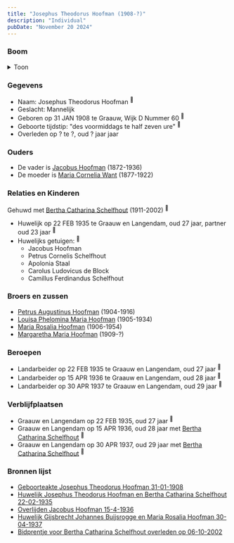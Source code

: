 ```yaml
---
title: "Josephus Theodorus Hoofman (1908-?)"
description: "Individual"
pubDate: "November 20 2024"
---
```


### Boom
<details><summary>Toon</summary>

![test](https://www.plantuml.com/plantuml/svg/ZPDTRzem58Rl_IkEsejj5vNo0OKYH4iGMSlM5grCqwxGIN8W5ewDR4U8LVptEH18fLKhDvPblxOVdyU-CnQrBGl1p8hBDMei8C5qjTIgbDb82QN1QfJ6JP6qBESPGSfrAkZGfs9jjr1GaP0sXo5ZIPEospMnDxkc0es1LmO0aT8PwLdEqvKaO_hz0haS321aEyO-mNH_b6675HSJJ5LI6hXNQb6Wl00qyE1vNYS0k1o7SJkEtBQl2quYsq6_bs2odIVAMa6z0NJXPJm5l-lINpLYkNcJDAjIY3dAR9vgPKoY78rRuhTXEFq1_aruVLopEy8yekO88wKb2TVvXT8UWGA_vO3YQ1oEm_y0FJpDAfmEVFvoDb479Z-V750Gm7qfZ6ru-hqDPHcNo_rL7uU_NSeBzqZneKQNWYzpkoKXrCPXxLXTkwkhEi5gzcOWFYNsKrrsKg4ChNFdOfQJofJ-rufBmyddntP27oR3wcPUz-nYtC9jzKvgf8YqpPqHTAtc4k4bpKaiSbKsOWB_736jkiY-NwC0IVYESaaom-9Zhcju7iqWSEV1Dw5KzGl-k12zBykfZCTHzSZQZQtMkxQgcXxbj5XzeMQ0tJb0zuF_0W00)
</details>

### Gegevens
- Naam: Josephus Theodorus Hoofman <sup><a href="../s00365/" style="text-decoration:none" title="Geboorteakte Josephus Theodorus Hoofman 31-01-1908">:link:</a></sup>
- Geslacht: Mannelijk
- Geboren op 31 JAN 1908 te Graauw, Wijk D Nummer 60 <sup><a href="../s00365/" style="text-decoration:none" title="Geboorteakte Josephus Theodorus Hoofman 31-01-1908">:link:</a></sup>
- Geboorte tijdstip: "des voormiddags te half zeven ure" <sup><a href="../s00365/" style="text-decoration:none" title="Geboorteakte Josephus Theodorus Hoofman 31-01-1908">:link:</a></sup>
- Overleden op ? te ?, oud ? jaar jaar 

### Ouders
- De vader is [Jacobus Hoofman](../i00072/) (1872-1936)
- De moeder is [Maria Cornelia Want](../i00214/) (1877-1922)

### Relaties en Kinderen

Gehuwd met [Bertha Catharina Schelfhout](../i00221/) (1911-2002) <sup><a href="../s00372/" style="text-decoration:none" title="Huwelijk Josephus Theodorus Hoofman en Bertha Catharina Schelfhout 22-02-1935">:link:</a></sup>
- Huwelijk op 22 FEB 1935 te Graauw en Langendam, oud 27 jaar, partner oud 23 jaar <sup><a href="../s00372/" style="text-decoration:none" title="Huwelijk Josephus Theodorus Hoofman en Bertha Catharina Schelfhout 22-02-1935">:link:</a></sup>
- Huwelijks getuigen:  <sup><a href="../s00372/" style="text-decoration:none" title="Huwelijk Josephus Theodorus Hoofman en Bertha Catharina Schelfhout 22-02-1935">:link:</a></sup>
  - Jacobus Hoofman
  - Petrus Cornelis Schelfhout
  - Apolonia Staal
  - Carolus Ludovicus de Block
  - Camillus Ferdinandus Schelfhout

### Broers en zussen
- [Petrus Augustinus Hoofman](../i00215/) (1904-1916)
- [Louisa Phelomina Maria Hoofman](../i00216/) (1905-1934)
- [Maria Rosalia Hoofman](../i00217/) (1906-1954)
- [Margaretha Maria Hoofman](../i00219/) (1909-?)

### Beroepen
- Landarbeider op 22 FEB 1935 te Graauw en Langendam, oud 27 jaar <sup><a href="../s00372/" style="text-decoration:none" title="Huwelijk Josephus Theodorus Hoofman en Bertha Catharina Schelfhout 22-02-1935">:link:</a></sup>
- Landarbeider op 15 APR 1936 te Graauw en Langendam, oud 28 jaar <sup><a href="../s00095/" style="text-decoration:none" title="Overlijden Jacobus Hoofman 15-4-1936">:link:</a></sup>
- Landarbeider op 30 APR 1937 te Graauw en Langendam, oud 29 jaar <sup><a href="../s00373/" style="text-decoration:none" title="Huwelijk Gijsbrecht Johannes Buijsrogge en Maria Rosalia Hoofman 30-04-1937">:link:</a></sup>

### Verblijfplaatsen
- Graauw en Langendam  op 22 FEB 1935, oud 27 jaar  <sup><a href="../s00372/" style="text-decoration:none" title="Huwelijk Josephus Theodorus Hoofman en Bertha Catharina Schelfhout 22-02-1935">:link:</a></sup>
- Graauw en Langendam  op 15 APR 1936, oud 28 jaar met [Bertha Catharina Schelfhout](../i00221/) <sup><a href="../s00095/" style="text-decoration:none" title="Overlijden Jacobus Hoofman 15-4-1936">:link:</a></sup>
- Graauw en Langendam  op 30 APR 1937, oud 29 jaar met [Bertha Catharina Schelfhout](../i00221/) <sup><a href="../s00373/" style="text-decoration:none" title="Huwelijk Gijsbrecht Johannes Buijsrogge en Maria Rosalia Hoofman 30-04-1937">:link:</a></sup>

### Bronnen lijst
- [Geboorteakte Josephus Theodorus Hoofman 31-01-1908](../s00365/)
- [Huwelijk Josephus Theodorus Hoofman en Bertha Catharina Schelfhout 22-02-1935](../s00372/)
- [Overlijden Jacobus Hoofman 15-4-1936](../s00095/)
- [Huwelijk Gijsbrecht Johannes Buijsrogge en Maria Rosalia Hoofman 30-04-1937](../s00373/)
- [Bidprentje voor Bertha Catharina Schelfhout overleden op 06-10-2002](../s00376/)